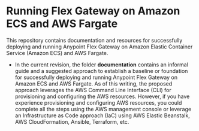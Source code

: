 # Running Flex Gateway on Amazon ECS and AWS Fargate
This repository contains documentation and resources for successfully deploying and running Anypoint Flex Gateway on Amazon Elastic Container Service (Amazon ECS) and AWS Fargate.
- In the current revision, the folder **documentation** contains an informal guide and a suggested approach to establish a baseline or foundation for successfully deploying and running Anypoint Flex Gateway on Amazon ECS and AWS Fargate. As of this writing, the proposed approach leverages the AWS Command Line Interface (CLI) for provisioning and configuring the AWS resources. However, if you have experience provisioning and configuring AWS resources, you could complete all the steps using the AWS management console or leverage an Infrastructure as Code approach (IaC) using AWS Elastic Beanstalk, AWS CloudFormation, Ansible, Terraform, etc.

